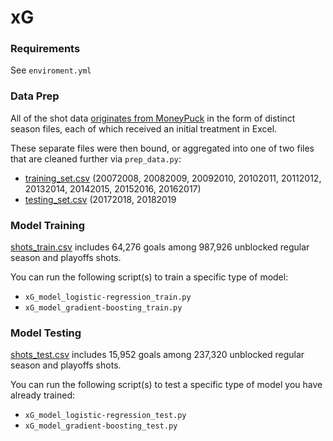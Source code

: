 # xG

### Requirements
See <code>enviroment.yml</code>

### Data Prep
All of the shot data <a href="http://moneypuck.com/data.htm">originates from MoneyPuck</a> in the form of distinct season files, each of which  received an initial treatment in Excel.

These separate files were then bound, or aggregated into one of two files that are cleaned further via <code>prep_data.py</code>:
<ul>
<li><a href="https://drive.google.com/file/d/1p1IiUqVlKlmszVOWvlHiOUYf1X3ooIks/view?usp=sharing">training_set.csv</a> (20072008, 20082009, 20092010, 20102011, 20112012, 20132014, 20142015, 20152016, 20162017)</li>
<li><a href="https://drive.google.com/file/d/1JWUNobDbNl3Lc-M6KMRjIAakINqzObh_/view?usp=sharing">testing_set.csv</a> (20172018, 20182019</li>
</ul>

### Model Training
<a href="https://drive.google.com/open?id=1rAEsvR4efPrDjyqWFCL8i1OciWfXxKs7">shots_train.csv</a> includes 64,276 goals among 987,926 unblocked regular season and playoffs shots.

You can run the following script(s) to train a specific type of model:
<ul>
  <li><code>xG_model_logistic-regression_train.py</code></li>
  <li><code>xG_model_gradient-boosting_train.py</code></li>
</ul>

### Model Testing
<a href="https://drive.google.com/open?id=1C5l53rmSugEvGRdRH0cKAyBzSOHlAaeE">shots_test.csv</a> includes 15,952 goals among 237,320 unblocked regular season and playoffs shots.

You can run the following script(s) to test a specific type of model you have already trained:
<ul>
  <li><code>xG_model_logistic-regression_test.py</code></li>
  <li><code>xG_model_gradient-boosting_test.py</code></li>
</ul>
